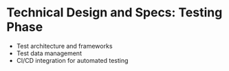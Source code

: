# Technical Design and Specs: Testing Phase

- Test architecture and frameworks
- Test data management
- CI/CD integration for automated testing
